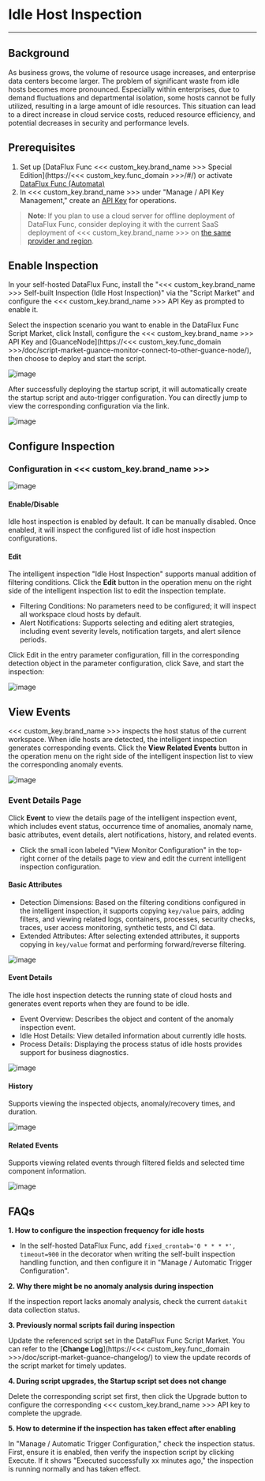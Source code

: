 # Idle Host Inspection
---

## Background

As business grows, the volume of resource usage increases, and enterprise data centers become larger. The problem of significant waste from idle hosts becomes more pronounced. Especially within enterprises, due to demand fluctuations and departmental isolation, some hosts cannot be fully utilized, resulting in a large amount of idle resources. This situation can lead to a direct increase in cloud service costs, reduced resource efficiency, and potential decreases in security and performance levels.

## Prerequisites

1. Set up [DataFlux Func <<< custom_key.brand_name >>> Special Edition](https://<<< custom_key.func_domain >>>/#/) or activate [DataFlux Func (Automata)](../../dataflux-func/index.md)
3. In <<< custom_key.brand_name >>> under "Manage / API Key Management," create an [API Key](../../management/api-key/open-api.md) for operations.

> **Note**: If you plan to use a cloud server for offline deployment of DataFlux Func, consider deploying it with the current SaaS deployment of <<< custom_key.brand_name >>> on [the same provider and region](../../../getting-started/necessary-for-beginners/select-site/).

## Enable Inspection

In your self-hosted DataFlux Func, install the "<<< custom_key.brand_name >>> Self-built Inspection (Idle Host Inspection)" via the "Script Market" and configure the <<< custom_key.brand_name >>> API Key as prompted to enable it.

Select the inspection scenario you want to enable in the DataFlux Func Script Market, click Install, configure the <<< custom_key.brand_name >>> API Key and [GuanceNode](https://<<< custom_key.func_domain >>>/doc/script-market-guance-monitor-connect-to-other-guance-node/), then choose to deploy and start the script.

![image](../img/create_checker.png)

After successfully deploying the startup script, it will automatically create the startup script and auto-trigger configuration. You can directly jump to view the corresponding configuration via the link.

![image](../img/success_checker.png)

## Configure Inspection

### Configuration in <<< custom_key.brand_name >>>

![image](../img/idle-resources03.png)

#### Enable/Disable
Idle host inspection is enabled by default. It can be manually disabled. Once enabled, it will inspect the configured list of idle host inspection configurations.

#### Edit
The intelligent inspection "Idle Host Inspection" supports manual addition of filtering conditions. Click the **Edit** button in the operation menu on the right side of the intelligent inspection list to edit the inspection template.

* Filtering Conditions: No parameters need to be configured; it will inspect all workspace cloud hosts by default.
* Alert Notifications: Supports selecting and editing alert strategies, including event severity levels, notification targets, and alert silence periods.

Click Edit in the entry parameter configuration, fill in the corresponding detection object in the parameter configuration, click Save, and start the inspection:

![image](../img/idle-resources04.png)

## View Events
<<< custom_key.brand_name >>> inspects the host status of the current workspace. When idle hosts are detected, the intelligent inspection generates corresponding events. Click the **View Related Events** button in the operation menu on the right side of the intelligent inspection list to view the corresponding anomaly events.

![image](../img/idle-resources05.png)

### Event Details Page
Click **Event** to view the details page of the intelligent inspection event, which includes event status, occurrence time of anomalies, anomaly name, basic attributes, event details, alert notifications, history, and related events.

* Click the small icon labeled "View Monitor Configuration" in the top-right corner of the details page to view and edit the current intelligent inspection configuration.

#### Basic Attributes
* Detection Dimensions: Based on the filtering conditions configured in the intelligent inspection, it supports copying `key/value` pairs, adding filters, and viewing related logs, containers, processes, security checks, traces, user access monitoring, synthetic tests, and CI data.
* Extended Attributes: After selecting extended attributes, it supports copying in `key/value` format and performing forward/reverse filtering.

![image](../img/idle-resources06.png)

#### Event Details

The idle host inspection detects the running state of cloud hosts and generates event reports when they are found to be idle.

* Event Overview: Describes the object and content of the anomaly inspection event.
* Idle Host Details: View detailed information about currently idle hosts.
* Process Details: Displaying the process status of idle hosts provides support for business diagnostics.

![image](../img/idle-resources07.png)

#### History

Supports viewing the inspected objects, anomaly/recovery times, and duration.

![image](../img/idle-resources08.png)

#### Related Events
Supports viewing related events through filtered fields and selected time component information.

![image](../img/idle-resources09.png)

## FAQs
**1. How to configure the inspection frequency for idle hosts**

* In the self-hosted DataFlux Func, add `fixed_crontab='0 * * * *', timeout=900` in the decorator when writing the self-built inspection handling function, and then configure it in "Manage / Automatic Trigger Configuration".

**2. Why there might be no anomaly analysis during inspection**

If the inspection report lacks anomaly analysis, check the current `datakit` data collection status.

**3. Previously normal scripts fail during inspection**

Update the referenced script set in the DataFlux Func Script Market. You can refer to the [**Change Log**](https://<<< custom_key.func_domain >>>/doc/script-market-guance-changelog/) to view the update records of the script market for timely updates.

**4. During script upgrades, the Startup script set does not change**

Delete the corresponding script set first, then click the Upgrade button to configure the corresponding <<< custom_key.brand_name >>> API key to complete the upgrade.

**5. How to determine if the inspection has taken effect after enabling**

In "Manage / Automatic Trigger Configuration," check the inspection status. First, ensure it is enabled, then verify the inspection script by clicking Execute. If it shows "Executed successfully xx minutes ago," the inspection is running normally and has taken effect.